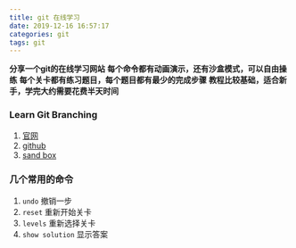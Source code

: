```yaml
---
title: git 在线学习
date: 2019-12-16 16:57:17
categories: git
tags: git
---
```


**分享一个git的在线学习网站**
**每个命令都有动画演示，还有沙盒模式，可以自由操练**
**每个关卡都有练习题目，每个题目都有最少的完成步骤**
**教程比较基础，适合新手，学完大约需要花费半天时间**

<!-- more -->

### Learn Git Branching
1. [官网](https://learngitbranching.js.org/)
2. [github](https://github.com/pcottle/learnGitBranching)
3. [sand box](https://learngitbranching.js.org/?NODEMO)

### 几个常用的命令
1. `undo` 撤销一步
2. `reset` 重新开始关卡
3. `levels` 重新选择关卡
4. `show solution` 显示答案